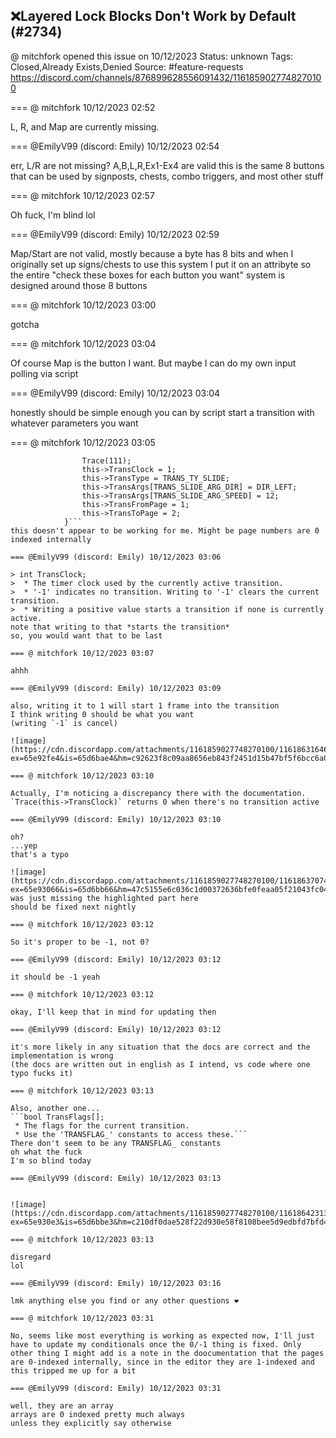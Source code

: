 ## ❌Layered Lock Blocks Don't Work by Default (#2734)
@ mitchfork opened this issue on 10/12/2023
Status: unknown
Tags: Closed,Already Exists,Denied
Source: #feature-requests https://discord.com/channels/876899628556091432/1161859027748270100


=== @ mitchfork 10/12/2023 02:52

L, R, and Map are currently missing.

=== @EmilyV99 (discord: Emily) 10/12/2023 02:54

err, L/R are not missing?
A,B,L,R,Ex1-Ex4 are valid
this is the same 8 buttons that can be used by signposts, chests, combo triggers, and most other stuff

=== @ mitchfork 10/12/2023 02:57

Oh fuck, I'm blind lol

=== @EmilyV99 (discord: Emily) 10/12/2023 02:59

Map/Start are not valid, mostly because a byte has 8 bits and when I originally set up signs/chests to use this system I put it on an attribyte
so the entire "check these boxes for each button you want" system is designed around those 8 buttons

=== @ mitchfork 10/12/2023 03:00

gotcha

=== @ mitchfork 10/12/2023 03:04

Of course Map is the button I want. But maybe I can do my own input polling via script

=== @EmilyV99 (discord: Emily) 10/12/2023 03:04

honestly should be simple enough
you can by script start a transition with whatever parameters you want

=== @ mitchfork 10/12/2023 03:05

```            if (Input->Press[CB_MAP]) {
                Trace(111);
                this->TransClock = 1;
                this->TransType = TRANS_TY_SLIDE;
                this->TransArgs[TRANS_SLIDE_ARG_DIR] = DIR_LEFT;
                this->TransArgs[TRANS_SLIDE_ARG_SPEED] = 12;
                this->TransFromPage = 1;
                this->TransToPage = 2;
            }```
this doesn't appear to be working for me. Might be page numbers are 0 indexed internally

=== @EmilyV99 (discord: Emily) 10/12/2023 03:06

> int TransClock;
>  * The timer clock used by the currently active transition.
>  * '-1' indicates no transition. Writing to '-1' clears the current transition.
>  * Writing a positive value starts a transition if none is currently active.
note that writing to that *starts the transition*
so, you would want that to be last

=== @ mitchfork 10/12/2023 03:07

ahhh

=== @EmilyV99 (discord: Emily) 10/12/2023 03:09

also, writing it to 1 will start 1 frame into the transition
I think writing 0 should be what you want
(writing `-1` is cancel)

![image](https://cdn.discordapp.com/attachments/1161859027748270100/1161863164636430436/image.png?ex=65e92fe4&is=65d6bae4&hm=c92623f8c09aa8656eb843f2451d15b47bf5f6bcc6a0fa88f6cbe18de922a3ff&)

=== @ mitchfork 10/12/2023 03:10

Actually, I'm noticing a discrepancy there with the documentation. `Trace(this->TransClock)` returns 0 when there's no transition active

=== @EmilyV99 (discord: Emily) 10/12/2023 03:10

oh?
...yep
that's a typo

![image](https://cdn.discordapp.com/attachments/1161859027748270100/1161863707404546079/image.png?ex=65e93066&is=65d6bb66&hm=47c5155e6c036c1d00372636bfe0feaa05f21043fc0403de6f94f3a3bd51719f&)
was just missing the highlighted part here
should be fixed next nightly

=== @ mitchfork 10/12/2023 03:12

So it's proper to be -1, not 0?

=== @EmilyV99 (discord: Emily) 10/12/2023 03:12

it should be -1 yeah

=== @ mitchfork 10/12/2023 03:12

okay, I'll keep that in mind for updating then

=== @EmilyV99 (discord: Emily) 10/12/2023 03:12

it's more likely in any situation that the docs are correct and the implementation is wrong
(the docs are written out in english as I intend, vs code where one typo fucks it)

=== @ mitchfork 10/12/2023 03:13

Also, another one...
```bool TransFlags[];
 * The flags for the current transition.
 * Use the 'TRANSFLAG_' constants to access these.```
There don't seem to be any TRANSFLAG_ constants
oh what the fuck
I'm so blind today

=== @EmilyV99 (discord: Emily) 10/12/2023 03:13


![image](https://cdn.discordapp.com/attachments/1161859027748270100/1161864231310864445/image.png?ex=65e930e3&is=65d6bbe3&hm=c210df0dae528f22d930e58f8108bee5d9edbfd7bfd486cf18710eb4a79cb900&)

=== @ mitchfork 10/12/2023 03:13

disregard
lol

=== @EmilyV99 (discord: Emily) 10/12/2023 03:16

lmk anything else you find or any other questions ❤️

=== @ mitchfork 10/12/2023 03:31

No, seems like most everything is working as expected now, I'll just have to update my conditionals once the 0/-1 thing is fixed. Only other thing I might add is a note in the doocumentation that the pages are 0-indexed internally, since in the editor they are 1-indexed and this tripped me up for a bit

=== @EmilyV99 (discord: Emily) 10/12/2023 03:31

well, they are an array
arrays are 0 indexed pretty much always
unless they explicitly say otherwise
